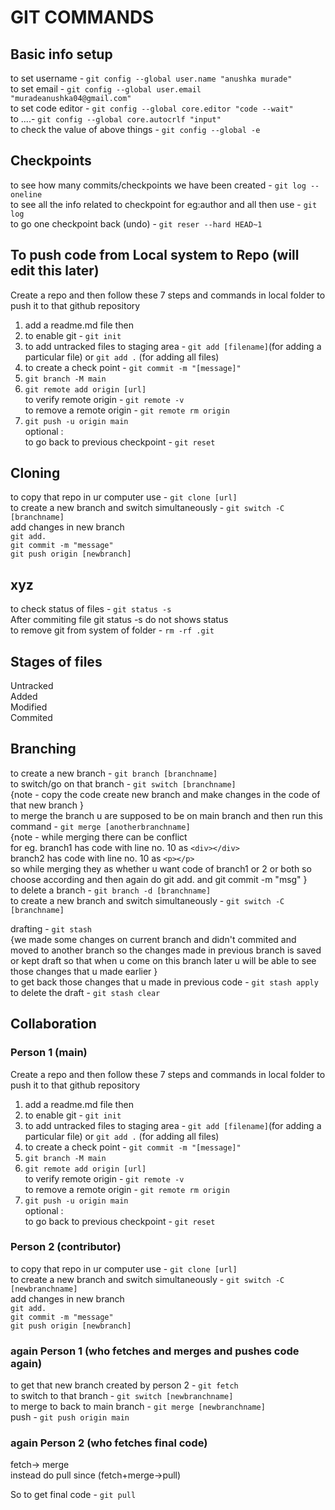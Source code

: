 # GIT COMMANDS  

## Basic info setup  

to set username - `git config --global user.name "anushka murade"`  
to set email - `git config --global user.email "muradeanushka04@gmail.com"`  
to set code editor - `git config --global core.editor "code --wait"`  
to ....- `git config --global core.autocrlf "input"`  
to check the value of above things - `git config --global -e`  

## Checkpoints  

to see how many commits/checkpoints we have been created - `git log --oneline`  
to see all the info related to checkpoint for eg:author and all then use - `git log`  
to go one checkpoint back (undo) - `git reser --hard HEAD~1`  

## To push code from Local system to Repo  (will edit this later)  

Create a repo and then follow these 7 steps and commands in local folder to push it to that github repository  

1. add a readme.md file then  
2. to enable git - `git init`  
3. to add untracked files to staging area - `git add [filename]`(for adding a particular file) or `git add .` (for adding all files)  
4. to create a check point - `git commit -m "[message]"`  
5. `git branch -M main`  
6. `git remote add origin [url]`  
to verify remote origin - `git remote -v`  
to remove a remote origin - `git remote rm origin`  
7. `git push -u origin main`  
optional :  
to go back to previous checkpoint - `git reset`  

## Cloning  

to copy that repo in ur computer use - `git clone [url]`  
to create a new branch and switch simultaneously - `git switch -C [branchname]`  
add changes in new branch  
`git add.`  
`git commit -m "message"`  
`git push origin [newbranch]`  

## xyz  

to check status of files - `git status -s`  
After commiting file git status -s do not shows status  
to remove git from system of folder - `rm -rf .git`  

## Stages of files  

Untracked  
Added  
Modified  
Commited  

## Branching  

to create a new branch - `git branch [branchname]`  
to switch/go on that branch - `git switch [branchname]`  
{note - copy the code create new branch and make changes in the code of that new branch  }  
to merge the branch u are supposed to be on main branch and then run this command - `git merge [anotherbranchname]`  
{note - while merging there can be conflict  
for eg. branch1 has code with line no. 10 as `<div></div>`  
branch2 has code with line no. 10 as `<p></p>`  
so while merging they as whether u want code of branch1 or 2 or both so choose according and then again do git add. and git commit -m "msg"  }  
to delete a branch - `git branch -d [branchname]`  
to create a new branch and switch simultaneously - `git switch -C [branchname]`  

drafting - `git stash`  
{we made some changes on current branch and didn't commited and moved to another branch so the changes made in previous branch is saved or kept draft so that when u come on this branch later u will be able to see those changes that u made earlier }  
to get back those changes that u made in previous code - `git stash apply`
to delete the draft - `git stash clear`  

## Collaboration  

### Person 1  (main)

Create a repo and then follow these 7 steps and commands in local folder to push it to that github repository  

1. add a readme.md file then  
2. to enable git - `git init`  
3. to add untracked files to staging area - `git add [filename]`(for adding a particular file) or `git add .` (for adding all files)  
4. to create a check point - `git commit -m "[message]"`  
5. `git branch -M main`  
6. `git remote add origin [url]`  
to verify remote origin - `git remote -v`  
to remove a remote origin - `git remote rm origin`  
7. `git push -u origin main`  
optional :  
to go back to previous checkpoint - `git reset`  

### Person 2  (contributor)

to copy that repo in ur computer use - `git clone [url]`  
to create a new branch and switch simultaneously - `git switch -C [newbranchname]`  
add changes in new branch  
`git add.`  
`git commit -m "message"`  
`git push origin [newbranch]`  

### again Person 1  (who fetches and merges and pushes code again)  

to get that new branch created by person 2 - `git fetch`  
to switch to that branch - `git switch [newbranchname]`  
to merge to back to main branch - `git merge [newbranchname]`  
push - `git push origin main`  

### again Person 2 (who fetches final code)  

fetch-> merge  
instead do pull since (fetch+merge->pull)  

So to get final code - `git pull`  
